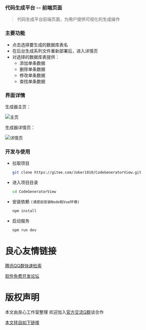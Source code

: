 ### 代码生成平台 -- 前端页面

> 代码生成平台前端页面，为用户提供可视化的生成操作



### 主要功能

- 点击选择要生成的数据库表名
- 在后台生成系列文件重新部署后，进入详情页
- 对选择的数据库表提供：
  - 添加单条数据
  - 删除单条数据
  - 修改单条数据
  - 查找单条数据

### 界面详情

生成器主页：

![主页](pic/CodeGenerator-index.png)

生成器详情页：

![详情页](pic/CodeGenerator-info.png)



### 开发与使用

- 拉取项目

  ```bash
  git clone https://gitee.com/Joker1010/CodeGeneratorView.git
  ```

- 进入项目目录

  ```bash
  cd CodeGeneratorView
  ```

- 安装依赖 `(请提前安装Node和Vue环境)`

  ```bash
  npm install
  ```

- 启动服务

  ```bash
  npm run dev
  ```






 # 良心友情链接

[腾讯QQ群快速检索](http://u.720life.cn/s/8cf73f7c)

[软件免费开发论坛](http://u.720life.cn/s/bbb01dc0)

# 版权声明 

本文由良心工作室整理 欢迎加入[官方交流Q群](https://u.720life.cn/s/f2316816)谈合作

[本文转自如下链接](http://u.720life.cn/g/2e71d0f0a5c601172267ba20d3a43c6e9ebdc587a047820c59680bffa17f818ddf909ffd0bc11c6b4ae49decb6237d4765b5a40bbcfc4c47103353b56f7d548b2d8660cdeca07d31a9673f6919b86edf)